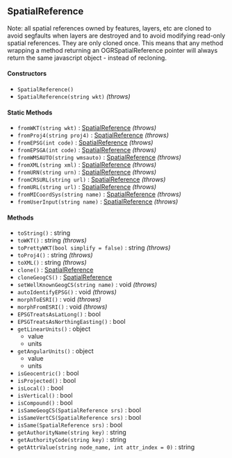 ## SpatialReference

Note: all spatial references owned by features, layers, etc are cloned to avoid segfaults when layers are destroyed and to avoid modifying read-only spatial references. They are only cloned once. This means that any method wrapping a method returning an OGRSpatialReference pointer will always return the same javascript object - instead of recloning. 

#### Constructors 

- `SpatialReference()`
- `SpatialReference(string wkt)` *(throws)*

#### Static Methods

- `fromWKT(string wkt)` : [SpatialReference](spatialreference.md) *(throws)*
- `fromProj4(string proj4)` : [SpatialReference](spatialreference.md) *(throws)*
- `fromEPSG(int code)` : [SpatialReference](spatialreference.md) *(throws)*
- `fromEPSGA(int code)` : [SpatialReference](spatialreference.md) *(throws)*
- `fromWMSAUTO(string wmsauto)` : [SpatialReference](spatialreference.md) *(throws)*
- `fromXML(string xml)` : [SpatialReference](spatialreference.md)  *(throws)*
- `fromURN(string urn)` : [SpatialReference](spatialreference.md) *(throws)*
- `fromCRSURL(string url)` : [SpatialReference](spatialreference.md) *(throws)*
- `fromURL(string url)` : [SpatialReference](spatialreference.md) *(throws)*
- `fromMICoordSys(string name)` : [SpatialReference](spatialreference.md) *(throws)*
- `fromUserInput(string name)` : [SpatialReference](spatialreference.md) *(throws)*

#### Methods 

- `toString()` : string
- `toWKT()` : string *(throws)*
- `toPrettyWKT(bool simplify = false)` : string *(throws)*
- `toProj4()` : string *(throws)*
- `toXML()` : string *(throws)*
- `clone()` : [SpatialReference](spatialreference.md)
- `cloneGeogCS()` : [SpatialReference](spatialreference.md)
- `setWellKnownGeogCS(string name)` : void *(throws)*
- `autoIdentifyEPSG()` : void *(throws)*
- `morphToESRI()` : void *(throws)*
- `morphFromESRI()` : void *(throws)*
- `EPSGTreatsAsLatLong()` : bool
- `EPSGTreatsAsNorthingEasting()` : bool
- `getLinearUnits()` : object
    + value
    + units
- `getAngularUnits()` : object
    + value
    + units
- `isGeocentric()` : bool
- `isProjected()` : bool
- `isLocal()` : bool
- `isVertical()` : bool
- `isCompound()` : bool
- `isSameGeogCS(SpatialReference srs)` : bool
- `isSameVertCS(SpatialReference srs)` : bool
- `isSame(SpatialReference srs)` : bool
- `getAuthorityName(string key)` : string
- `getAuthorityCode(string key)` : string
- `getAttrValue(string node_name, int attr_index = 0)` : string